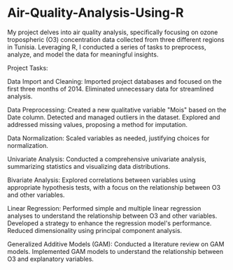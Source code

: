 # Air-Quality-Analysis-Using-R
My project delves into air quality analysis, specifically focusing on ozone tropospheric (O3) concentration data collected from three different regions in Tunisia. Leveraging R, I conducted a series of tasks to preprocess, analyze, and model the data for meaningful insights.

Project Tasks:

Data Import and Cleaning:
Imported project databases and focused on the first three months of 2014.
Eliminated unnecessary data for streamlined analysis.

Data Preprocessing:
Created a new qualitative variable "Mois" based on the Date column.
Detected and managed outliers in the dataset.
Explored and addressed missing values, proposing a method for imputation.

Data Normalization:
Scaled variables as needed, justifying choices for normalization.

Univariate Analysis:
Conducted a comprehensive univariate analysis, summarizing statistics and visualizing data distributions.

Bivariate Analysis:
Explored correlations between variables using appropriate hypothesis tests, with a focus on the relationship between O3 and other variables.

Linear Regression:
Performed simple and multiple linear regression analyses to understand the relationship between O3 and other variables.
Developed a strategy to enhance the regression model's performance.
Reduced dimensionality using principal component analysis.

Generalized Additive Models (GAM):
Conducted a literature review on GAM models.
Implemented GAM models to understand the relationship between O3 and explanatory variables.

